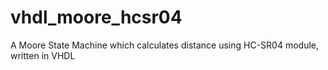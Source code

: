 # vhdl_moore_hcsr04
A Moore State Machine which calculates distance using HC-SR04 module, written in VHDL
